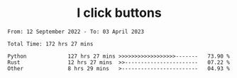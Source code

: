 <h1 align="center">
I click buttons
</h1>

<!--START_SECTION:waka-->

```text
From: 12 September 2022 - To: 03 April 2023

Total Time: 172 hrs 27 mins

Python             127 hrs 27 mins >>>>>>>>>>>>>>>>>>-------   73.90 %
Rust               12 hrs 27 mins  >>-----------------------   07.22 %
Other              8 hrs 29 mins   >------------------------   04.93 %
```

<!--END_SECTION:waka-->
